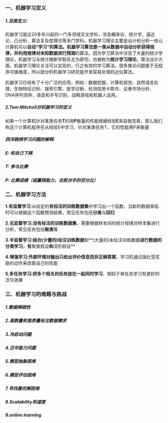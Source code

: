 ### 一、机器学习定义

##### 1.百度定义:

​	机器学习是近20多年兴起的一门多领域交叉学科，涉及概率论、统计学、逼近论、凸分析、算法复杂度理论等多门学科。机器学习理论主要是设计和分析一些让计算机可以**自动“学习”**的算法。机器学习算法是一类从数据中自动分析获得规律，并利用规律对**未知数据进行预测**的算法。因为学习算法中涉及了大量的统计学理论，机器学习与统计推断学联系尤为密切，也被称为**统计学习理论**。算法设计方面，机器学习理论关注可以实现的，行之有效的学习算法。很多推论问题属于无程序可循难度，所以部分的机器学习研究是开发容易处理的近似算法。

​	机器学习已经有了十分广泛的应用，例如：数据挖掘、计算机视觉、自然语言处理、生物特征识别、搜索引擎、医学诊断、检测信用卡欺诈、证券市场分析、DNA序列测序、语音和手写识别、战略游戏和机器人运用。

##### 2.Tom Mitchell对机器学习的定义

​	如果一个计算机针对某类任务**T**的用**P**衡量的性能根据经验**E**来自我完善，那么我们称这个计算机程序在从经验E中学习，针对某类任务T，它的性能用P来衡量

##### 	西洋跳棋学习问题的解释:

##### 		E: 和自己下棋

##### 		T: 参与比赛

##### 		P: 比赛成绩（或赢棋能力，击败对手的百分比）

### 二、机器学习方法

**1.有监督学习**:从给定的**有标注的训练数据集**中学习出一个函数，当新的数据来临时可以根据这个函数预测结果，常见任务包括**分类**与**回归**

**2.无监督学习:没有标注的训练数据集**，需要根据样本间的统计规律对样本集进行分析，常见任务包括**聚类**等

**3.半监督学习:**结合**(少量的)标注训练数据**和**(大量的)未标注训练数据**进行数据的分类学习，有**聚类假设**和**流形假设**

**4.增强学习:外部环境对输出只给出评价信息而非正确答案**，学习机通过强化受奖励的动作来改善自己的性能

**5.多任务学习:把多个相关的任务放在一起同时学习**，相较于单任务学习有更好的泛华效果

### 三、机器学习的难题与挑战

##### 1.数据稀疏性

##### 2.高数量和高质量标注数据需求

##### 3.冷启动问题

##### 4.泛华能力问题

##### 5.模型抽象困难

##### 6.模型评估困难

##### 7.寻找最优解困难

##### 8.Scalability和速度

##### 9.online learning
